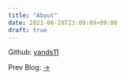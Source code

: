 ```yaml
---
title: "About"
date: 2021-06-28T23:09:09+09:00
draft: true
---
```


Github: [yands11](https://github.com/yands11)

Prev Blog: [->](https://www.notion.so/dot2line/youngseok-park-s-blog-33473a53463643878e6a39fc9e608fda)